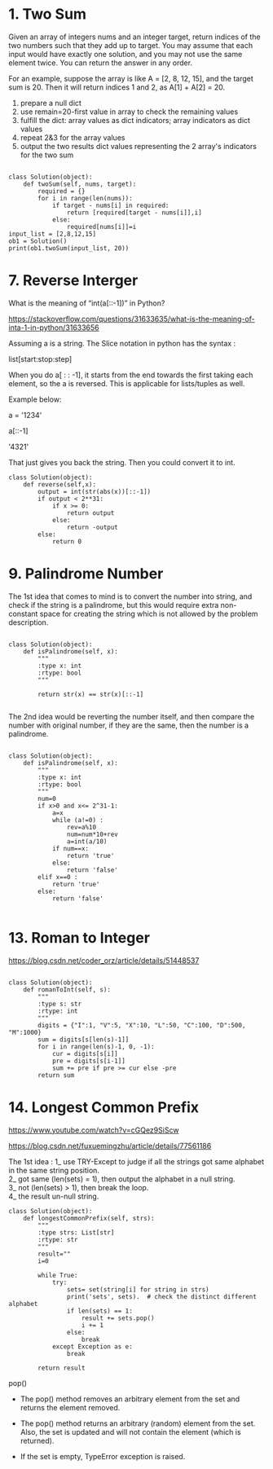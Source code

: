 # 1. Two Sum
Given an array of integers nums and an integer target, return indices of the two numbers such that they add up to target.
You may assume that each input would have exactly one solution, and you may not use the same element twice.
You can return the answer in any order.


For an example, suppose the array is like A = [2, 8, 12, 15], and the target sum is 20. Then it will return indices 1 and 2, as A[1] + A[2] = 20.

1. prepare a null dict
2. use remain=20-first value in array  to check the remaining values
3. fulfill the dict: array values as dict indicators; array indicators as dict values
4. repeat 2&3 for the array values
5. output the two results dict values representing the 2 array's indicators for the two sum

```

class Solution(object):
    def twoSum(self, nums, target):
        required = {}
        for i in range(len(nums)):
            if target - nums[i] in required:
                return [required[target - nums[i]],i]
            else:
                required[nums[i]]=i
input_list = [2,8,12,15]
ob1 = Solution()
print(ob1.twoSum(input_list, 20))   

```

# 7. Reverse Interger
What is the meaning of “int(a[::-1])” in Python?

https://stackoverflow.com/questions/31633635/what-is-the-meaning-of-inta-1-in-python/31633656

Assuming a is a string. The Slice notation in python has the syntax :

list[start:stop:step]

When you do a[ : : -1], it starts from the end towards the first taking each element, so the a is reversed.
This is applicable for lists/tuples as well.

Example below:

a = '1234'

a[::-1]

'4321'

That just gives you back the string. Then you could convert it to int.

```
class Solution(object):
    def reverse(self,x):
        output = int(str(abs(x))[::-1])
        if output < 2**31:
            if x >= 0:
                return output
            else:
                return -output
        else:
            return 0  

```
    
#   9. Palindrome Number
The 1st idea that comes to mind is to convert the number into string, and check if the string is a palindrome, but this would require extra non-constant space for creating the string which is not allowed by the problem description.

```

class Solution(object):
    def isPalindrome(self, x):
        """
        :type x: int
        :rtype: bool
        """

        return str(x) == str(x)[::-1]
        
```

The 2nd idea would be reverting the number itself, and then compare the number with original number, if they are the same, then the number is a palindrome. 

```

class Solution(object):
    def isPalindrome(self, x):
        """
        :type x: int
        :rtype: bool
        """
        num=0
        if x>0 and x<= 2^31-1:
            a=x
            while (a!=0) :
                rev=a%10
                num=num*10+rev
                a=int(a/10)
            if num==x:
                return 'true'
            else:
                return 'false'
        elif x==0 :
            return 'true'
        else:
            return 'false'
            
```



# 13. Roman to Integer

https://blog.csdn.net/coder_orz/article/details/51448537


```

class Solution(object):
    def romanToInt(self, s):
        """
        :type s: str
        :rtype: int
        """
        digits = {"I":1, "V":5, "X":10, "L":50, "C":100, "D":500, "M":1000}
        sum = digits[s[len(s)-1]]
        for i in range(len(s)-1, 0, -1):
            cur = digits[s[i]]
            pre = digits[s[i-1]]
            sum += pre if pre >= cur else -pre
        return sum     

```


# 14. Longest Common Prefix

https://www.youtube.com/watch?v=cGQez9SiScw

https://blog.csdn.net/fuxuemingzhu/article/details/77561186


The 1st idea :
      1_  use TRY-Except to judge if all the strings got same alphabet in the same string position.     
      2_  got same (len(sets) = 1), then output the alphabet in a null string.     
      3_  not (len(sets) > 1), then break the loop.    
      4_  the result un-null string.

```
class Solution(object):
    def longestCommonPrefix(self, strs):
        """
        :type strs: List[str]
        :rtype: str
        """
        result=""
        i=0
        
        while True:
            try:
                sets= set(string[i] for string in strs)
                print('sets', sets).  # check the distinct different alphabet
                if len(sets) == 1:
                    result += sets.pop()
                    i += 1
                else:
                    break
            except Exception as e:
                break
        
        return result
```

pop() 
* The pop() method removes an arbitrary element from the set and returns the element removed.
* The pop() method returns an arbitrary (random) element from the set. Also, the set is updated and will not contain the element (which is returned).

* If the set is empty, TypeError exception is raised.


